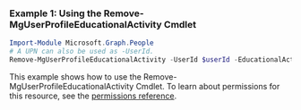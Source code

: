 ### Example 1: Using the Remove-MgUserProfileEducationalActivity Cmdlet
```powershell
Import-Module Microsoft.Graph.People
# A UPN can also be used as -UserId.
Remove-MgUserProfileEducationalActivity -UserId $userId -EducationalActivityId $educationalActivityId
```
This example shows how to use the Remove-MgUserProfileEducationalActivity Cmdlet.
To learn about permissions for this resource, see the [permissions reference](/graph/permissions-reference).

